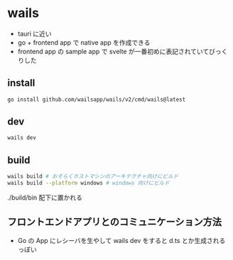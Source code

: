 # wails
- tauri に近い
- go + frontend app で native app を作成できる
- frontend app の sample app で svelte が一番初めに表記されていてびっくりした


## install
```bash
go install github.com/wailsapp/wails/v2/cmd/wails@latest
```

## dev
```bash
wails dev
```

## build
```bash
wails build # おそらくホストマシンのアーキテクチャ向けにビルド
wails build --platform windows # windows 向けにビルド
```
./build/bin 配下に置かれる

## フロントエンドアプリとのコミュニケーション方法
- Go の App にレシーバを生やして wails dev をすると d.ts とか生成されるっぽい
